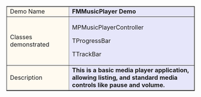 <html>
  <head>
	<title>iOS And Android MediaPlayer&nbsp;Demo</title>
  </head>

  <body>
	<table cellspacing="1" cellpadding="1" width="500" bgcolor="#e0ffff" border="1">
		<tr>
		  <td style="WIDTH: 149px" bgcolor="#fffaf0">Demo Name
</td>
		  <td bgcolor="#e6e6fa"><strong>FMMusicPlayer&nbsp;Demo
</strong>
</td>
		</tr>
		<tr>
		  <td style="WIDTH: 149px" bgcolor="#fffaf0">Classes demonstrated
</td>
		  <td bgcolor="#e6e6fa">
			<p>MPMusicPlayerController</p>
			<p>TProgressBar</p>
			<p>TTrackBar</p>
            <p></p></td>
		</tr>
		<tr>
		  <td style="WIDTH: 149px" bgcolor="#fffaf0">Description
</td>
		  <td bgcolor="#e6e6fa">
            <strong>This is a basic media player application, allowing listing, and standard media controls like pause and volume.
</strong>
      </td>
</tr>
</table>
  </body>
</html>
